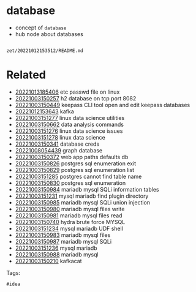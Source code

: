 # database

- concept of `database`
- hub node about databases

```
```

` zet/20221012153512/README.md `

# Related

- [20221013185406](/zet/20221013185406/README.md) etc passwd file on linux
- [20221003150257](/zet/20221003150257/README.md) h2 database on tcp port 8082
- [20221003150449](/zet/20221003150449/README.md) keepass CLI tool open and edit keepass databases
- [20221012153643](/zet/20221012153643/README.md) kafka
- [20221003151277](/zet/20221003151277/README.md) linux data science utilities
- [20221003150662](/zet/20221003150662/README.md) data analysis commands
- [20221003151276](/zet/20221003151276/README.md) linux data science issues
- [20221003151278](/zet/20221003151278/README.md) linux data science
- [20221003150341](/zet/20221003150341/README.md) database creds
- [20221008054439](/zet/20221008054439/README.md) graph database
- [20221003150372](/zet/20221003150372/README.md) web app paths defaults db
- [20221003150826](/zet/20221003150826/README.md) postgres sql enumeration exit
- [20221003150829](/zet/20221003150829/README.md) postgres sql enumeration list
- [20221003151285](/zet/20221003151285/README.md) postgres cannot find table name
- [20221003150830](/zet/20221003150830/README.md) postgres sql enumeration
- [20221003150984](/zet/20221003150984/README.md) mariadb mysql SQLi information tables
- [20221003151231](/zet/20221003151231/README.md) mysql mariadb find plugin directory
- [20221003150985](/zet/20221003150985/README.md) mariadb mysql SQLi union injection
- [20221003150980](/zet/20221003150980/README.md) mariadb mysql files write
- [20221003150981](/zet/20221003150981/README.md) mariadb mysql files read
- [20221003150740](/zet/20221003150740/README.md) hydra brute force MYSQL
- [20221003151234](/zet/20221003151234/README.md) mysql mariadb UDF shell
- [20221003150983](/zet/20221003150983/README.md) mariadb mysql files
- [20221003150987](/zet/20221003150987/README.md) mariadb mysql SQLi
- [20221003151236](/zet/20221003151236/README.md) mysql mariadb
- [20221003150988](/zet/20221003150988/README.md) mariadb mysql
- [20221003150210](/zet/20221003150210/README.md) kafkacat

Tags:

    #idea
